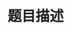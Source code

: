 # 题目描述


<p>
<img src="/upload/image/20160424/20160424195239_68136.png" alt=""/> 
</p>
<p>
<img src="/upload/image/20160424/20160424195259_83873.png" alt=""/> 
</p>
